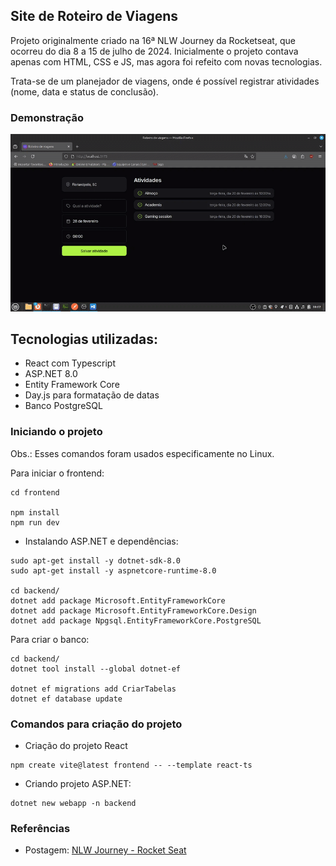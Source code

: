 ## Site de Roteiro de Viagens
Projeto originalmente criado na 16ª NLW Journey da Rocketseat, que ocorreu do dia 8 a 15 de julho de 2024. Inicialmente o projeto contava apenas com HTML, CSS e JS, mas agora foi refeito com novas tecnologias.

Trata-se de um planejador de viagens, onde é possível registrar atividades (nome, data e status de conclusão).

### Demonstração
![Demo](docs/demonstracao.gif)

## Tecnologias utilizadas:
- React com Typescript
- ASP.NET 8.0
- Entity Framework Core
- Day.js para formatação de datas
- Banco PostgreSQL

### Iniciando o projeto

Obs.: Esses comandos foram usados especificamente no Linux.

Para iniciar o frontend:
```
cd frontend

npm install
npm run dev
```

- Instalando ASP.NET e dependências:
```
sudo apt-get install -y dotnet-sdk-8.0
sudo apt-get install -y aspnetcore-runtime-8.0

cd backend/
dotnet add package Microsoft.EntityFrameworkCore
dotnet add package Microsoft.EntityFrameworkCore.Design
dotnet add package Npgsql.EntityFrameworkCore.PostgreSQL
```

Para criar o banco:
```
cd backend/
dotnet tool install --global dotnet-ef

dotnet ef migrations add CriarTabelas
dotnet ef database update
```

### Comandos para criação do projeto

- Criação do projeto React
```
npm create vite@latest frontend -- --template react-ts
```

- Criando projeto ASP.NET:
```
dotnet new webapp -n backend
```

### Referências
- Postagem: [NLW Journey - Rocket Seat](https://www.rocketseat.com.br/blog/artigos/post/por-que-nlw-e-especial)
